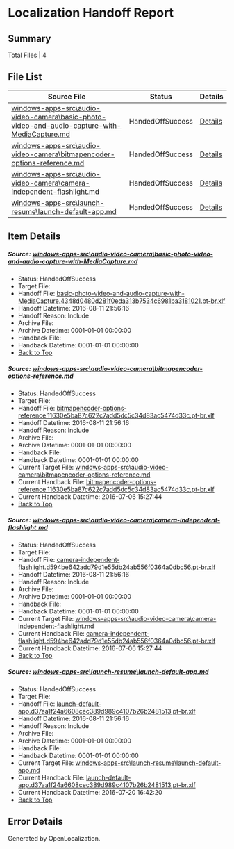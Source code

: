 # <a name='report-top'></a> Localization Handoff Report

## Summary
 Total Files | 4

## File List
 Source File | Status | Details 
 ----------- | ------ | ------- 
 [windows-apps-src\audio-video-camera\basic-photo-video-and-audio-capture-with-MediaCapture.md](https://github.com/Microsoft/windows-apps/blob/0c7355d442cd650f110042d5e01f51becbb51d0e/windows-apps-src/audio-video-camera/basic-photo-video-and-audio-capture-with-MediaCapture.md) | HandedOffSuccess | [Details](#19a546d4778d0edfbc5ca2e3acf0ded084445958153)
 [windows-apps-src\audio-video-camera\bitmapencoder-options-reference.md](https://github.com/Microsoft/windows-apps/blob/de54d389488d8298ea1341b0a6f27a476d38584e/windows-apps-src/audio-video-camera/bitmapencoder-options-reference.md) | HandedOffSuccess | [Details](#0ccaf55215cb82633313e145a126db92aa6d16e6154)
 [windows-apps-src\audio-video-camera\camera-independent-flashlight.md](https://github.com/Microsoft/windows-apps/blob/1b32633abc9365bf88137dff7c36ba0f2ad05d72/windows-apps-src/audio-video-camera/camera-independent-flashlight.md) | HandedOffSuccess | [Details](#8c256d8aba08d42fa00b46a01c8b7e773a0ab40c155)
 [windows-apps-src\launch-resume\launch-default-app.md](https://github.com/Microsoft/windows-apps/blob/6ac2c8f21421cee8b3ed0095a37c6dc872370d77/windows-apps-src/launch-resume/launch-default-app.md) | HandedOffSuccess | [Details](#0db5c2ebf8436f0c8e452862adb70e648424ad8f4388)

## Item Details
##### <a name='19a546d4778d0edfbc5ca2e3acf0ded084445958153'></a> Source: [windows-apps-src\audio-video-camera\basic-photo-video-and-audio-capture-with-MediaCapture.md](https://github.com/Microsoft/windows-apps/blob/0c7355d442cd650f110042d5e01f51becbb51d0e/windows-apps-src/audio-video-camera/basic-photo-video-and-audio-capture-with-MediaCapture.md)
* Status: HandedOffSuccess
* Target File: 
* Handoff File: [basic-photo-video-and-audio-capture-with-MediaCapture.4348d0480d281f0eda313b7534c6981ba3181021.pt-br.xlf](https://github.com/Microsoft/WDG.handoff/blob/ad4396422cd648853c007ac2e651908185f69b3e/ol-handoff/Microsoft/windows-apps.pt-br/master/basic-photo-video-and-audio-capture-with-MediaCapture.4348d0480d281f0eda313b7534c6981ba3181021.pt-br.xlf)
* Handoff Datetime: 2016-08-11 21:56:16
* Handoff Reason: Include
* Archive File: 
* Archive Datetime: 0001-01-01 00:00:00
* Handback File: 
* Handback Datetime: 0001-01-01 00:00:00
* [Back to Top](#report-top)

##### <a name='0ccaf55215cb82633313e145a126db92aa6d16e6154'></a> Source: [windows-apps-src\audio-video-camera\bitmapencoder-options-reference.md](https://github.com/Microsoft/windows-apps/blob/de54d389488d8298ea1341b0a6f27a476d38584e/windows-apps-src/audio-video-camera/bitmapencoder-options-reference.md)
* Status: HandedOffSuccess
* Target File: 
* Handoff File: [bitmapencoder-options-reference.11630e5ba87c622c7add5dc5c34d83ac5474d33c.pt-br.xlf](https://github.com/Microsoft/WDG.handoff/blob/ad4396422cd648853c007ac2e651908185f69b3e/ol-handoff/Microsoft/windows-apps.pt-br/master/bitmapencoder-options-reference.11630e5ba87c622c7add5dc5c34d83ac5474d33c.pt-br.xlf)
* Handoff Datetime: 2016-08-11 21:56:16
* Handoff Reason: Include
* Archive File: 
* Archive Datetime: 0001-01-01 00:00:00
* Handback File: 
* Handback Datetime: 0001-01-01 00:00:00
* Current Target File: [windows-apps-src\audio-video-camera\bitmapencoder-options-reference.md](https://github.com/Microsoft/windows-apps.pt-br/blob/b7cc1700e5930854bd1f5cdef3b4a27520adc15a/windows-apps-src/audio-video-camera/bitmapencoder-options-reference.md)
* Current Handback File: [bitmapencoder-options-reference.11630e5ba87c622c7add5dc5c34d83ac5474d33c.pt-br.xlf](https://github.com/Microsoft/WDG.handback/blob/7d943cc6c136850b0652613949438de118f8068c/ol-handback/Microsoft/windows-apps.pt-br/master/bitmapencoder-options-reference.11630e5ba87c622c7add5dc5c34d83ac5474d33c.pt-br.xlf)
* Current Handback Datetime: 2016-07-06 15:27:44
* [Back to Top](#report-top)

##### <a name='8c256d8aba08d42fa00b46a01c8b7e773a0ab40c155'></a> Source: [windows-apps-src\audio-video-camera\camera-independent-flashlight.md](https://github.com/Microsoft/windows-apps/blob/1b32633abc9365bf88137dff7c36ba0f2ad05d72/windows-apps-src/audio-video-camera/camera-independent-flashlight.md)
* Status: HandedOffSuccess
* Target File: 
* Handoff File: [camera-independent-flashlight.d594be642add79d1e55db24ab556f0364a0dbc56.pt-br.xlf](https://github.com/Microsoft/WDG.handoff/blob/ad4396422cd648853c007ac2e651908185f69b3e/ol-handoff/Microsoft/windows-apps.pt-br/master/camera-independent-flashlight.d594be642add79d1e55db24ab556f0364a0dbc56.pt-br.xlf)
* Handoff Datetime: 2016-08-11 21:56:16
* Handoff Reason: Include
* Archive File: 
* Archive Datetime: 0001-01-01 00:00:00
* Handback File: 
* Handback Datetime: 0001-01-01 00:00:00
* Current Target File: [windows-apps-src\audio-video-camera\camera-independent-flashlight.md](https://github.com/Microsoft/windows-apps.pt-br/blob/b7cc1700e5930854bd1f5cdef3b4a27520adc15a/windows-apps-src/audio-video-camera/camera-independent-flashlight.md)
* Current Handback File: [camera-independent-flashlight.d594be642add79d1e55db24ab556f0364a0dbc56.pt-br.xlf](https://github.com/Microsoft/WDG.handback/blob/7d943cc6c136850b0652613949438de118f8068c/ol-handback/Microsoft/windows-apps.pt-br/master/camera-independent-flashlight.d594be642add79d1e55db24ab556f0364a0dbc56.pt-br.xlf)
* Current Handback Datetime: 2016-07-06 15:27:44
* [Back to Top](#report-top)

##### <a name='0db5c2ebf8436f0c8e452862adb70e648424ad8f4388'></a> Source: [windows-apps-src\launch-resume\launch-default-app.md](https://github.com/Microsoft/windows-apps/blob/6ac2c8f21421cee8b3ed0095a37c6dc872370d77/windows-apps-src/launch-resume/launch-default-app.md)
* Status: HandedOffSuccess
* Target File: 
* Handoff File: [launch-default-app.d37aa1f24a6608cec389d989c4107b26b2481513.pt-br.xlf](https://github.com/Microsoft/WDG.handoff/blob/ad4396422cd648853c007ac2e651908185f69b3e/ol-handoff/Microsoft/windows-apps.pt-br/master/launch-default-app.d37aa1f24a6608cec389d989c4107b26b2481513.pt-br.xlf)
* Handoff Datetime: 2016-08-11 21:56:16
* Handoff Reason: Include
* Archive File: 
* Archive Datetime: 0001-01-01 00:00:00
* Handback File: 
* Handback Datetime: 0001-01-01 00:00:00
* Current Target File: [windows-apps-src\launch-resume\launch-default-app.md](https://github.com/Microsoft/windows-apps.pt-br/blob/dbf044f5167007197ae221733c90ee5d3e669f73/windows-apps-src/launch-resume/launch-default-app.md)
* Current Handback File: [launch-default-app.d37aa1f24a6608cec389d989c4107b26b2481513.pt-br.xlf](https://github.com/Microsoft/WDG.handback/blob/cbf08cbc88fac88dd61c866fefb7cd76d2b0d9a8/ol-handback/Microsoft/windows-apps.pt-br/master/launch-default-app.d37aa1f24a6608cec389d989c4107b26b2481513.pt-br.xlf)
* Current Handback Datetime: 2016-07-20 16:42:20
* [Back to Top](#report-top)


## Error Details

Generated by OpenLocalization.
